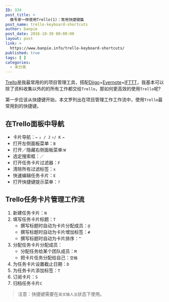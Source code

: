 ```yaml
---
ID: 334
post_title: >
  像专家一样使用Trello(1)：常用快捷键篇
post_name: trello-keyboard-shortcuts
author: banpie
post_date: 2016-10-30 00:00:00
layout: post
link: >
  https://www.banpie.info/trello-keyboard-shortcuts/
published: true
tags: [ ]
categories:
  - 未分类
---
```

[Trello][1]是我最常用的的项目管理工具，搭配[Diigo][2]+[Evernote][3]+[IFTTT][4]，我基本可以除了资料收集以外的的所有工作都交给`Trello`，那如何更高效的使用`Trello`呢?

第一步应该从快捷键开始，本文罗列出在项目管理工作工作流中，使用`Trello`最常用到的快捷键。

## 在Trello面板中导航

*   卡片导航：`←` `↓ / J` `↑/ K` `→`
*   打开左侧面板菜单：`B`
*   打开／隐藏右侧面板菜单:`W`
*   选定搜索框：`／`
*   打开任务卡片过滤器：`F`
*   清除所有过滤标签：`x`
*   快速编辑任务卡片：`E`
*   打开快捷键提示菜单：`?`

## Trello任务卡片管理工作流

1.  新建任务卡片：`N`
2.  填写任务卡片标题：`T` 
    *   撰写标题时自动为卡片分配成员：`@`
    *   撰写标题时自动为卡片增加标签：`#`
    *   撰写标题时自动为卡片排序：`^`
3.  分配任务卡片分配成员： 
    *   分配任务给某个团队成员：`M`
    *   把卡片任务分配给自己：`空格`
4.  为任务卡片设置截止日期：`D`
5.  为任务卡片添加标签：`T`
6.  订阅卡片：`S`
7.  归档任务卡片`C`

> 注意：快捷键需要在`英文输入法`状态下使用。

 [1]: www.trello.com
 [2]: https://www.diigo.com/
 [3]: www.evernote.com
 [4]: www.ifttt.com